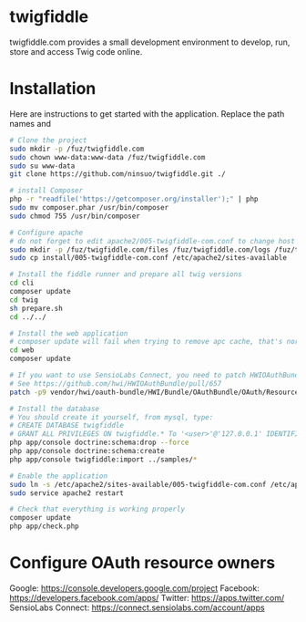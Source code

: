 twigfiddle
==========

twigfiddle.com provides a small development environment to develop, run, store and access Twig code online.


# Installation

Here are instructions to get started with the application. Replace the path names and

```sh
# Clone the project
sudo mkdir -p /fuz/twigfiddle.com
sudo chown www-data:www-data /fuz/twigfiddle.com
sudo su www-data
git clone https://github.com/ninsuo/twigfiddle.git ./

# install Composer
php -r "readfile('https://getcomposer.org/installer');" | php
sudo mv composer.phar /usr/bin/composer
sudo chmod 755 /usr/bin/composer

# Configure apache
# do not forget to edit apache2/005-twigfiddle-com.conf to change host and dirs first!
sudo mkdir -p /fuz/twigfiddle.com/files /fuz/twigfiddle.com/logs /fuz/twigfiddle.com/sessions.com /fuz/twigfiddle.com/tmp
sudo cp install/005-twigfiddle-com.conf /etc/apache2/sites-available

# Install the fiddle runner and prepare all twig versions
cd cli
composer update
cd twig
sh prepare.sh
cd ../../

# Install the web application
# composer update will fail when trying to remove apc cache, that's normal at this step
cd web
composer update

# If you want to use SensioLabs Connect, you need to patch HWIOAuthBundle
# See https://github.com/hwi/HWIOAuthBundle/pull/657
patch -p9 vendor/hwi/oauth-bundle/HWI/Bundle/OAuthBundle/OAuth/ResourceOwner/AbstractResourceOwner.php < ../install/HWIOAuthBundle_AbstractResourceOwner.patch

# Install the database
# You should create it yourself, from mysql, type:
# CREATE DATABASE twigfiddle
# GRANT ALL PRIVILEGES ON twigfiddle.* To '<user>'@'127.0.0.1' IDENTIFIED BY '<password>';
php app/console doctrine:schema:drop --force
php app/console doctrine:schema:create
php app/console twigfiddle:import ../samples/*

# Enable the application
sudo ln -s /etc/apache2/sites-available/005-twigfiddle-com.conf /etc/apache2/sites-enabled/005-twigfiddle-com.conf
sudo service apache2 restart

# Check that everything is working properly
composer update
php app/check.php
```

# Configure OAuth resource owners

Google: https://console.developers.google.com/project
Facebook: https://developers.facebook.com/apps/
Twitter: https://apps.twitter.com/
SensioLabs Connect: https://connect.sensiolabs.com/account/apps

